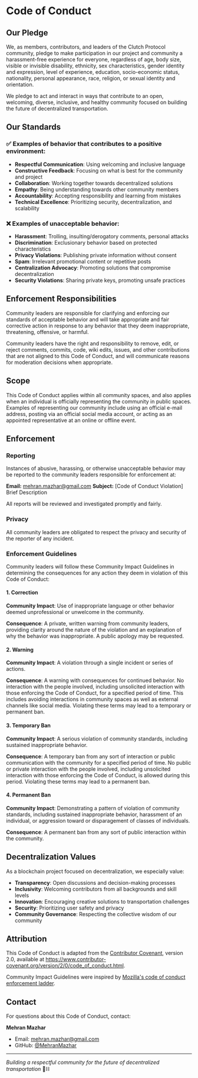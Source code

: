 # Code of Conduct

## Our Pledge

We, as members, contributors, and leaders of the Clutch Protocol community, pledge to make participation in our project and community a harassment-free experience for everyone, regardless of age, body size, visible or invisible disability, ethnicity, sex characteristics, gender identity and expression, level of experience, education, socio-economic status, nationality, personal appearance, race, religion, or sexual identity and orientation.

We pledge to act and interact in ways that contribute to an open, welcoming, diverse, inclusive, and healthy community focused on building the future of decentralized transportation.

## Our Standards

### ✅ Examples of behavior that contributes to a positive environment:

- **Respectful Communication**: Using welcoming and inclusive language
- **Constructive Feedback**: Focusing on what is best for the community and project
- **Collaboration**: Working together towards decentralized solutions
- **Empathy**: Being understanding towards other community members
- **Accountability**: Accepting responsibility and learning from mistakes
- **Technical Excellence**: Prioritizing security, decentralization, and scalability

### ❌ Examples of unacceptable behavior:

- **Harassment**: Trolling, insulting/derogatory comments, personal attacks
- **Discrimination**: Exclusionary behavior based on protected characteristics  
- **Privacy Violations**: Publishing private information without consent
- **Spam**: Irrelevant promotional content or repetitive posts
- **Centralization Advocacy**: Promoting solutions that compromise decentralization
- **Security Violations**: Sharing private keys, promoting unsafe practices

## Enforcement Responsibilities

Community leaders are responsible for clarifying and enforcing our standards of acceptable behavior and will take appropriate and fair corrective action in response to any behavior that they deem inappropriate, threatening, offensive, or harmful.

Community leaders have the right and responsibility to remove, edit, or reject comments, commits, code, wiki edits, issues, and other contributions that are not aligned to this Code of Conduct, and will communicate reasons for moderation decisions when appropriate.

## Scope

This Code of Conduct applies within all community spaces, and also applies when an individual is officially representing the community in public spaces. Examples of representing our community include using an official e-mail address, posting via an official social media account, or acting as an appointed representative at an online or offline event.

## Enforcement

### Reporting

Instances of abusive, harassing, or otherwise unacceptable behavior may be reported to the community leaders responsible for enforcement at:

**Email:** mehran.mazhar@gmail.com
**Subject:** [Code of Conduct Violation] Brief Description

All reports will be reviewed and investigated promptly and fairly.

### Privacy

All community leaders are obligated to respect the privacy and security of the reporter of any incident.

### Enforcement Guidelines

Community leaders will follow these Community Impact Guidelines in determining the consequences for any action they deem in violation of this Code of Conduct:

#### 1. Correction
**Community Impact**: Use of inappropriate language or other behavior deemed unprofessional or unwelcome in the community.

**Consequence**: A private, written warning from community leaders, providing clarity around the nature of the violation and an explanation of why the behavior was inappropriate. A public apology may be requested.

#### 2. Warning
**Community Impact**: A violation through a single incident or series of actions.

**Consequence**: A warning with consequences for continued behavior. No interaction with the people involved, including unsolicited interaction with those enforcing the Code of Conduct, for a specified period of time. This includes avoiding interactions in community spaces as well as external channels like social media. Violating these terms may lead to a temporary or permanent ban.

#### 3. Temporary Ban
**Community Impact**: A serious violation of community standards, including sustained inappropriate behavior.

**Consequence**: A temporary ban from any sort of interaction or public communication with the community for a specified period of time. No public or private interaction with the people involved, including unsolicited interaction with those enforcing the Code of Conduct, is allowed during this period. Violating these terms may lead to a permanent ban.

#### 4. Permanent Ban
**Community Impact**: Demonstrating a pattern of violation of community standards, including sustained inappropriate behavior, harassment of an individual, or aggression toward or disparagement of classes of individuals.

**Consequence**: A permanent ban from any sort of public interaction within the community.

## Decentralization Values

As a blockchain project focused on decentralization, we especially value:

- **Transparency**: Open discussions and decision-making processes
- **Inclusivity**: Welcoming contributors from all backgrounds and skill levels
- **Innovation**: Encouraging creative solutions to transportation challenges
- **Security**: Prioritizing user safety and privacy
- **Community Governance**: Respecting the collective wisdom of our community

## Attribution

This Code of Conduct is adapted from the [Contributor Covenant](https://www.contributor-covenant.org), version 2.0, available at https://www.contributor-covenant.org/version/2/0/code_of_conduct.html.

Community Impact Guidelines were inspired by [Mozilla's code of conduct enforcement ladder](https://github.com/mozilla/diversity).

## Contact

For questions about this Code of Conduct, contact:

**Mehran Mazhar**
- Email: mehran.mazhar@gmail.com
- GitHub: [@MehranMazhar](https://github.com/MehranMazhar)

---

*Building a respectful community for the future of decentralized transportation* 🚗⛓️

